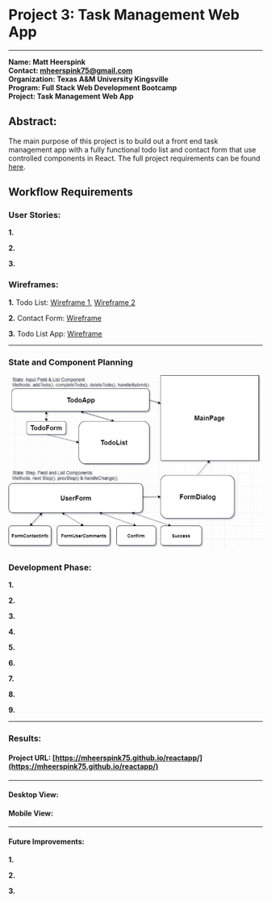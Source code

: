 # Project 3: Task Management Web App


---

**Name:  Matt Heerspink**  
**Contact: mheerspink75@gmail.com**  
**Organization: Texas A&M University Kingsville**  
**Program:  Full Stack Web Development Bootcamp**  
**Project:  Task Management Web App**

## Abstract:  
The main purpose of this project is to build out a front end task management app with a fully functional todo list and contact form that use controlled components in React. The full project requirements can be found  [here](https://sites.google.com/view/reference-page/procject-3). 

## Workflow Requirements

### User Stories:

**1.** 

**2.** 

**3.** 


### Wireframes:

**1.** Todo List: [Wireframe 1](https://codesandbox.io/s/todolistapp-29m9s), [Wireframe 2](https://codesandbox.io/s/react-todo-list-use-state-bewkb)

**2.** Contact Form: [Wireframe](https://codesandbox.io/s/material-demo-0n53k)

**3.** Todo List App: [Wireframe](https://codesandbox.io/s/todoapp1-edit-59g2z)

---
### State and Component Planning

![FlowChart](./src/images/flowchart/TodoAppFlowChart.jpg)

### Development Phase:

**1.** 

**2.** 

**3.** 

**4.** 

**5.** 

**6.** 

**7.** 

**8.** 

**9.** 

---
### Results:

#### Project URL: [https://mheerspink75.github.io/reactapp/](https://mheerspink75.github.io/reactapp/)

---

#### Desktop View:


#### Mobile View:


---

#### Future Improvements:

**1.** 

**2.**  

**3.**  

